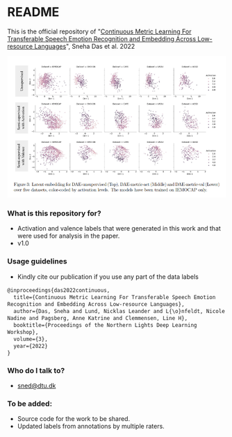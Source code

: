 # README #

This is the official repository of 
"[Continuous Metric Learning For Transferable Speech Emotion Recognition and Embedding Across Low-resource Languages](https://septentrio.uit.no/index.php/nldl/article/view/6300)", Sneha Das et al. 2022

![Scatterplot](https://github.com/DTUComputeStatisticsAndDataAnalysis/Continuous-Metric-Learning-For-Transferable-Speech-Emotion-Recognition-and-Embedding/blob/main/figures/Screenshot%20from%202022-05-10%2016-54-16.png?raw=true)

### What is this repository for? ###

* Activation and valence labels that were generated in this work and that were used for analysis in the paper.  
* v1.0

### Usage guidelines ###

* Kindly cite our publication if you use any part of the data labels

```
@inproceedings{das2022continuous,
  title={Continuous Metric Learning For Transferable Speech Emotion Recognition and Embedding Across Low-resource Languages},
  author={Das, Sneha and Lund, Nicklas Leander and L{\o}nfeldt, Nicole Nadine and Pagsberg, Anne Katrine and Clemmensen, Line H},
  booktitle={Proceedings of the Northern Lights Deep Learning Workshop},
  volume={3},
  year={2022}
}

```

### Who do I talk to? ###

* sned@dtu.dk

### To be added: ###

* Source code for the work to be shared.
* Updated labels from annotations by multiple raters.

